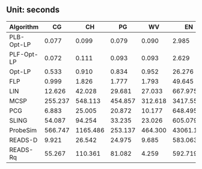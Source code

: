 ## Unit: seconds

Algorithm | CG | CH | PG | WV | EN | EU | WS | WB | WG | CP | LJ
--- | --- | --- | --- | --- | --- | --- | --- | --- | --- | --- | ---
PLB-Opt-LP | 0.077 | 0.099 | 0.079 | 0.090 | 2.985 | 1.759 | 76.163 | 146.236 | 7.189 | 24.408 | 220.931
PLF-Opt-LP | 0.072 | 0.111 | 0.093 | 0.093 | 2.629 | 1.819 | 40.069 | 95.015 | 8.768 | 34.881 | 310.522
Opt-LP | 0.533 | 0.910 | 0.834 | 0.952 | 26.276 | 9.687 | 461.954 | 1055.750 | 73.599 | 661.039 | 15272.300
FLP | 0.999 | 1.826 | 1.777 | 1.793 | 49.645 | 19.094 | 827.675 | 1971.710 | 133.842 | 1260.070 | 21673.800
LIN | 12.626 | 42.028 | 29.681 | 27.033 | 667.975 | 20304.825 | 50572.941 | 327914.224 | 564967.804 | 12274249.224 | 39868660.063
MCSP | 255.237 | 548.113 | 454.857 | 312.618 | 3417.558 | 63617.128 | 72311.109 | 383753.029 | 599341.562 | 11261417.728 | 19675654.326
PCG | 6.883 | 25.005 | 20.872 | 10.177 | 648.495 | 0.000 | 0.000 | 0.000 | 0.000 | 0.000 | 0.000
SLING | 54.087 | 94.254 | 33.235 | 23.026 | 605.079 | 346.677 | 3108.145 | 7498.648 | 5760.745 | 4644.522 | 61380.832
ProbeSim | 566.747 | 1165.486 | 253.137 | 464.300 | 43061.181 | 28159.096 | 44142.768 | 147563.938 | 70478.696 | 140695.040 | 9748416.805
READS-D | 9.921 | 26.542 | 24.975 | 9.685 | 583.063 | 348.394 | 1888.720 | 5092.715 | 5180.266 | 89205.550 | 1115711.016
READS-Rq | 55.267 | 110.361 | 81.082 | 4.259 | 592.719 | 386.984 | 3411.520 | 10616.022 | 6826.043 | 67208.610 | 317711.839